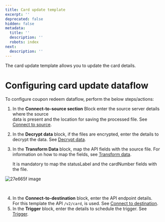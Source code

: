 ```yaml
---
title: Card update template
excerpt: ''
deprecated: false
hidden: false
metadata:
  title: ''
  description: ''
  robots: index
next:
  description: ''
---
```

The card update template allows you to update the card details.

# Configuring card update dataflow

To configure coupon redeem dataflow, perform the below steps/actions:

1. In the **Connect-to-source section** <Glossary>Block</Glossary> enter the source server details where the source\
   data is present and the location for saving the processed file. See [Connect to source](https://docs.capillarytech.com/docs/configure-actions#connect-to-source).
2. In the **Decrypt data** block, if the files are encrypted, enter the details to decrypt the data. See [Decrypt data](https://docs.capillarytech.com/docs/configure-actions#decrypt-data).
3. In the **Transform Data** block, map the API fields with the source file. For information on how to map the fields, see [Transform data](https://docs.capillarytech.com/docs/configure-actions#transform-data).

   It is mandatory to map the statusLabel and the cardNumber fields with the file.

![27e665f image](https://files.readme.io/27e665f-image.png)

<br />

4. In the **Connect-to-destination** block, enter the API endpoint details.\
   For this template the API `/v2/card`, is used. See [Connect to destination](https://docs.capillarytech.com/docs/configure-actions#connect-to-destination).
5. In the **Trigger** block, enter the details to schedule the trigger. See [Trigger](https://docs.capillarytech.com/docs/configure-actions#schedule-trigger).